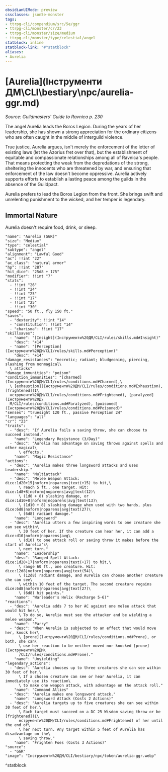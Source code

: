 ```yaml
---
obsidianUIMode: preview
cssclasses: json5e-monster
tags:
- ttrpg-cli/compendium/src/5e/ggr
- ttrpg-cli/monster/cr/23
- ttrpg-cli/monster/size/medium
- ttrpg-cli/monster/type/celestial/angel
statblock: inline
statblock-link: "#^statblock"
aliases:
- Aurelia
---
```

# [Aurelia](Інструменти ДМ\CLI\bestiary\npc/aurelia-ggr.md)
*Source: Guildmasters' Guide to Ravnica p. 230*  

The angel Aurelia leads the Boros Legion. During the years of her leadership, she has shown a strong appreciation for the ordinary citizens who are often caught in the middle of interguild violence.

True justice, Aurelia argues, isn't merely the enforcement of the letter of existing laws (let the Azorius fret over that), but the establishment of equitable and compassionate relationships among all of Ravnica's people. That means protecting the weak from the depredations of the strong, sheltering the innocents who are threatened by war, and ensuring that enforcement of the law doesn't become oppressive. Aurelia actively supports efforts to establish a lasting peace among the guilds in the absence of the Guildpact.

Aurelia prefers to lead the Boros Legion from the front. She brings swift and unrelenting punishment to the wicked, and her temper is legendary.

## Immortal Nature

Aurelia doesn't require food, drink, or sleep.

```statblock
"name": "Aurelia (GGR)"
"size": "Medium"
"type": "celestial"
"subtype": "angel"
"alignment": "Lawful Good"
"ac": !!int "22"
"ac_class": "natural armor"
"hp": !!int "287"
"hit_dice": "25d8 + 175"
"modifier": !!int "7"
"stats":
  - !!int "26"
  - !!int "24"
  - !!int "25"
  - !!int "17"
  - !!int "25"
  - !!int "30"
"speed": "50 ft., fly 150 ft."
"saves":
  - "dexterity": !!int "14"
  - "constitution": !!int "14"
  - "charisma": !!int "17"
"skillsaves":
  - "name": "[Insight](Інструменти%20ДМ/CLI/rules/skills.md#Insight)"
    "desc": "+14"
  - "name": "[Perception](Інструменти%20ДМ/CLI/rules/skills.md#Perception)"
    "desc": "+14"
"damage_resistances": "necrotic; radiant; bludgeoning, piercing, slashing from nonmagical\
  \ attacks"
"damage_immunities": "poison"
"condition_immunities": "[charmed](Інструменти%20ДМ/CLI/rules/conditions.md#Charmed),\
  \ [exhaustion](Інструменти%20ДМ/CLI/rules/conditions.md#Exhaustion), [frightened](І\
  нструменти%20ДМ/CLI/rules/conditions.md#Frightened), [paralyzed](Інструменти%20Д\
  М/CLI/rules/conditions.md#Paralyzed), [poisoned](Інструменти%20ДМ/CLI/rules/conditions.md#Poisoned)"
"senses": "truesight 120 ft., passive Perception 24"
"languages": "all"
"cr": "23"
"traits":
  - "desc": "If Aurelia fails a saving throw, she can choose to succeed instead."
    "name": "Legendary Resistance (3/Day)"
  - "desc": "Aurelia has advantage on saving throws against spells and other magical\
      \ effects."
    "name": "Magic Resistance"
"actions":
  - "desc": "Aurelia makes three longsword attacks and uses Leadership."
    "name": "Multiattack"
  - "desc": "Melee Weapon Attack: dice:1d20+15|noform|noparens|text(+15) to hit,\
      \ reach 5 ft., one target. Hit: dice:1d8+8|noform|noparens|avg|text(12)\
      \ (1d8 + 8) slashing damage, or dice:1d10+8|noform|noparens|avg|text(13)\
      \ (1d10 + 8) slashing damage when used with two hands, plus dice:6d8|noform|noparens|avg|text(27)\
      \ (6d8) radiant damage."
    "name": "Longsword"
  - "desc": "Aurelia utters a few inspiring words to one creature she can see within\
      \ 30 feet of her. If the creature can hear her, it can add a dice:d10|noform|noparens|avg\
      \ (d10) to one attack roll or saving throw it makes before the start of Aurelia's\
      \ next turn."
    "name": "Leadership"
  - "desc": "Ranged Spell Attack: dice:1d20+17|noform|noparens|text(+17) to hit,\
      \ range 60 ft., one creature. Hit: dice:12d8|noform|noparens|avg|text(54)\
      \ (12d8) radiant damage, and Aurelia can choose another creature she can see\
      \ within 10 feet of the target. The second creature regains dice:6d8|noform|noparens|avg|text(27)\
      \ (6d8) hit points."
    "name": "Warleader's Helix (Recharge 5-6)"
"reactions":
  - "desc": "Aurelia adds 7 to her AC against one melee attack that would hit her.\
      \ To do so, Aurelia must see the attacker and be wielding a melee weapon."
    "name": "Parry"
  - "desc": "When Aurelia is subjected to an effect that would move her, knock her\
      \ [prone](Інструменти%20ДМ/CLI/rules/conditions.md#Prone), or both, she can\
      \ use her reaction to be neither moved nor knocked [prone](Інструменти%20ДМ\
      /CLI/rules/conditions.md#Prone)."
    "name": "Unyielding"
"legendary_actions":
  - "desc": "Aurelia chooses up to three creatures she can see within 30 feet of her.\
      \ If a chosen creature can see or hear Aurelia, it can immediately use its reaction\
      \ to make one weapon attack, with advantage on the attack roll."
    "name": "Command Allies"
  - "desc": "Aurelia makes one longsword attack."
    "name": "Longsword Attack (Costs 2 Actions)"
  - "desc": "Aurelia targets up to five creatures she can see within 30 feet of her.\
      \ Each target must succeed on a DC 25 Wisdom saving throw or be [frightened](І\
      нструменти%20ДМ/CLI/rules/conditions.md#Frightened) of her until the end of\
      \ her next turn. Any target within 5 feet of Aurelia has disadvantage on the\
      \ saving throw."
    "name": "Frighten Foes (Costs 3 Actions)"
"source":
  - "GGR"
"image": "Інструменти%20ДМ/CLI/bestiary/npc/token/aurelia-ggr.webp"
```
^statblock